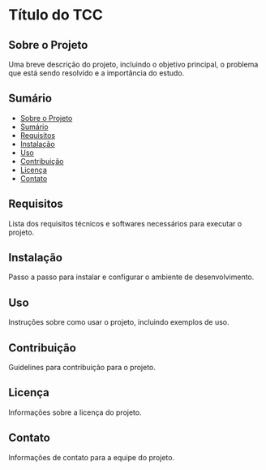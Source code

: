 # Título do TCC

## Sobre o Projeto

Uma breve descrição do projeto, incluindo o objetivo principal, o problema que está sendo resolvido e a importância do estudo.

## Sumário

- [Sobre o Projeto](#sobre-o-projeto)
- [Sumário](#sumário)
- [Requisitos](#requisitos)
- [Instalação](#instalação)
- [Uso](#uso)
- [Contribuição](#contribuição)
- [Licença](#licença)
- [Contato](#contato)

## Requisitos

Lista dos requisitos técnicos e softwares necessários para executar o projeto.

## Instalação

Passo a passo para instalar e configurar o ambiente de desenvolvimento.

## Uso

Instruções sobre como usar o projeto, incluindo exemplos de uso.

## Contribuição

Guidelines para contribuição para o projeto.

## Licença

Informações sobre a licença do projeto.

## Contato

Informações de contato para a equipe do projeto.